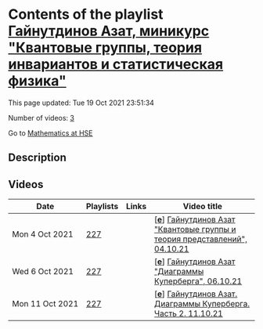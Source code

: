 # Contents of the playlist [Гайнутдинов Азат, миникурс  "Квантовые группы, теория инвариантов и статистическая физика"](https://www.youtube.com/playlist?list=PLq3E5oubNNoAsMjpbKpDZ5kl_tYi6k1d3)

This page updated: Tue 19 Oct 2021 23:51:34

Number of videos: [3](#videos)

Go to [Mathematics at HSE](../README.md)

## Description



## Videos

|Date|Playlists|Links|Video title|
|---|---|---|---|
| Mon&nbsp;4&nbsp;Oct&nbsp;2021 | [227](../playlists/227 "Гайнутдинов Азат, миникурс  &#34;Квантовые группы, теория инвариантов и статистическая физика&#34;") |  | [[**e**](https://studio.youtube.com/video/o_HscRLmlzw/edit "Edit")] [Гайнутдинов Азат  &#34;Квантовые группы и теория представлений&#34;, 04.10.21](https://www.youtube.com/watch?v=o_HscRLmlzw&list=PLq3E5oubNNoAsMjpbKpDZ5kl_tYi6k1d3 "1-я лекция миникурса Азата Гайнутдинова (CNRS) &#34;Квантовые группы, теория инвариантов и статистическая физика&#34;") |
| Wed&nbsp;6&nbsp;Oct&nbsp;2021 | [227](../playlists/227 "Гайнутдинов Азат, миникурс  &#34;Квантовые группы, теория инвариантов и статистическая физика&#34;") |  | [[**e**](https://studio.youtube.com/video/waZN13rLFmc/edit "Edit")] [Гайнутдинов Азат &#34;Диаграммы Куперберга&#34;, 06.10.21](https://www.youtube.com/watch?v=waZN13rLFmc&list=PLq3E5oubNNoAsMjpbKpDZ5kl_tYi6k1d3 "2-я лекция миникурса Азата Гайнутдинова (CNRS) &#34;Квантовые группы, теория инвариантов и статистическая физика&#34;") |
| Mon&nbsp;11&nbsp;Oct&nbsp;2021 | [227](../playlists/227 "Гайнутдинов Азат, миникурс  &#34;Квантовые группы, теория инвариантов и статистическая физика&#34;") |  | [[**e**](https://studio.youtube.com/video/EvivxdQrd0s/edit "Edit")] [Гайнутдинов Азат. Диаграммы Куперберга. Часть 2. 11.10.21](https://www.youtube.com/watch?v=EvivxdQrd0s&list=PLq3E5oubNNoAsMjpbKpDZ5kl_tYi6k1d3 "3-я лекция миникурса Азата Гайнутдинова (CNRS) &#34;Квантовые группы, теория инвариантов и статистическая физика&#34;") |
